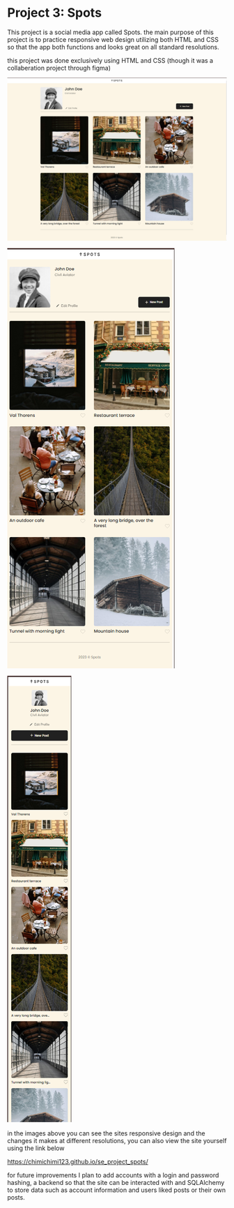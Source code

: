 # Project 3: Spots

This project is a social media app called Spots. the main purpose of this project is to practice responsive web design utilizing both HTML and CSS so that the app both functions and looks great on all standard resolutions.

this project was done exclusively using HTML and CSS (though it was a collaberation project through figma)

![screenshot of site at 1280 width](image.png)

![screenshot of site at 768px width](image-1.png)

![screenshot at site 320px width](image-2.png)

in the images above you can see the sites responsive design and the changes it makes at different resolutions, you can also view the site yourself using the link below

https://chimichimi123.github.io/se_project_spots/

for future improvements I plan to add accounts with a login and password hashing, a backend so that the site can be interacted with and SQLAlchemy to store data such as account information and users liked posts or their own posts.
